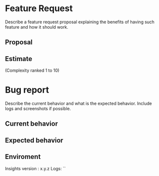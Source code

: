 # Feature Request

Describe a feature request proposal explaining the benefits of having such feature and how it should work.

## Proposal

## Estimate

(Complexity ranked 1 to 10)

# Bug report

Describe the current behavior and what is the expected behavior. Include logs and screenshots if possible.

## Current behavior

## Expected behavior

## Enviroment

Insights version : x.y.z
Logs: ``
